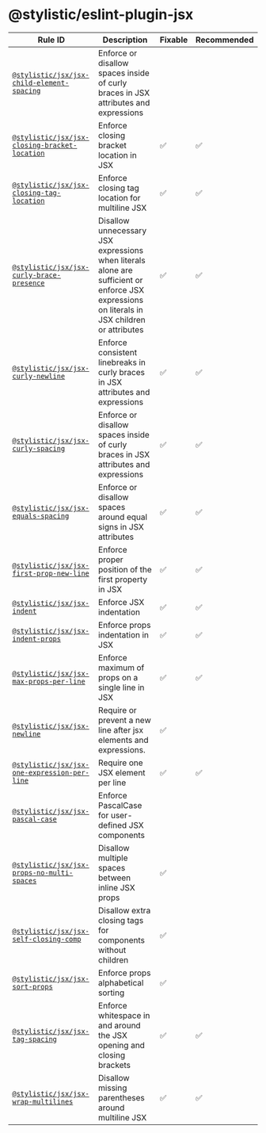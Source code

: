<!--
/* GENERATED, DO NOT EDIT DIRECTLY */
-->

# @stylistic/eslint-plugin-jsx

| Rule ID                                                                               | Description                                                                                                                                  | Fixable | Recommended |
| ------------------------------------------------------------------------------------- | -------------------------------------------------------------------------------------------------------------------------------------------- | ------- | ----------- |
| [`@stylistic/jsx/jsx-child-element-spacing`](./rules/jsx-child-element-spacing)       | Enforce or disallow spaces inside of curly braces in JSX attributes and expressions                                                          |         |             |
| [`@stylistic/jsx/jsx-closing-bracket-location`](./rules/jsx-closing-bracket-location) | Enforce closing bracket location in JSX                                                                                                      | ✅      | ✅          |
| [`@stylistic/jsx/jsx-closing-tag-location`](./rules/jsx-closing-tag-location)         | Enforce closing tag location for multiline JSX                                                                                               | ✅      | ✅          |
| [`@stylistic/jsx/jsx-curly-brace-presence`](./rules/jsx-curly-brace-presence)         | Disallow unnecessary JSX expressions when literals alone are sufficient or enforce JSX expressions on literals in JSX children or attributes | ✅      | ✅          |
| [`@stylistic/jsx/jsx-curly-newline`](./rules/jsx-curly-newline)                       | Enforce consistent linebreaks in curly braces in JSX attributes and expressions                                                              | ✅      | ✅          |
| [`@stylistic/jsx/jsx-curly-spacing`](./rules/jsx-curly-spacing)                       | Enforce or disallow spaces inside of curly braces in JSX attributes and expressions                                                          | ✅      | ✅          |
| [`@stylistic/jsx/jsx-equals-spacing`](./rules/jsx-equals-spacing)                     | Enforce or disallow spaces around equal signs in JSX attributes                                                                              | ✅      | ✅          |
| [`@stylistic/jsx/jsx-first-prop-new-line`](./rules/jsx-first-prop-new-line)           | Enforce proper position of the first property in JSX                                                                                         | ✅      | ✅          |
| [`@stylistic/jsx/jsx-indent`](./rules/jsx-indent)                                     | Enforce JSX indentation                                                                                                                      | ✅      | ✅          |
| [`@stylistic/jsx/jsx-indent-props`](./rules/jsx-indent-props)                         | Enforce props indentation in JSX                                                                                                             | ✅      | ✅          |
| [`@stylistic/jsx/jsx-max-props-per-line`](./rules/jsx-max-props-per-line)             | Enforce maximum of props on a single line in JSX                                                                                             | ✅      | ✅          |
| [`@stylistic/jsx/jsx-newline`](./rules/jsx-newline)                                   | Require or prevent a new line after jsx elements and expressions.                                                                            | ✅      |             |
| [`@stylistic/jsx/jsx-one-expression-per-line`](./rules/jsx-one-expression-per-line)   | Require one JSX element per line                                                                                                             | ✅      | ✅          |
| [`@stylistic/jsx/jsx-pascal-case`](./rules/jsx-pascal-case)                           | Enforce PascalCase for user-defined JSX components                                                                                           |         |             |
| [`@stylistic/jsx/jsx-props-no-multi-spaces`](./rules/jsx-props-no-multi-spaces)       | Disallow multiple spaces between inline JSX props                                                                                            | ✅      |             |
| [`@stylistic/jsx/jsx-self-closing-comp`](./rules/jsx-self-closing-comp)               | Disallow extra closing tags for components without children                                                                                  | ✅      |             |
| [`@stylistic/jsx/jsx-sort-props`](./rules/jsx-sort-props)                             | Enforce props alphabetical sorting                                                                                                           | ✅      |             |
| [`@stylistic/jsx/jsx-tag-spacing`](./rules/jsx-tag-spacing)                           | Enforce whitespace in and around the JSX opening and closing brackets                                                                        | ✅      | ✅          |
| [`@stylistic/jsx/jsx-wrap-multilines`](./rules/jsx-wrap-multilines)                   | Disallow missing parentheses around multiline JSX                                                                                            | ✅      | ✅          |
